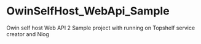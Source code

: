 # OwinSelfHost_WebApi_Sample
Owin self host Web API 2 Sample project with running on Topshelf service creator and Nlog
